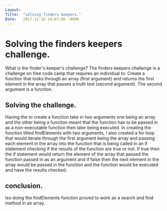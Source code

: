 ```yaml
---
Layout:	
Title:	"solving finders keepers."
Date:	2017-11-16 14:07:06 -0600
---
```


# Solving the finders keepers challenge.
What is the finder's keeper's challenge?
The finders keepers challenge is a challenge on free code camp that requires an individual to:
Create a function that looks through an array (first argument) and returns the first element in the array that passes a truth test (second argument).
The second argument is a function.

## Solving the challenge.
Having the to create a function take in two arguments one being an array and the other being a function meant that the function has to be passed in as a non-executable function then later being executed.
In creating the function titled findElements with two arguments, I also created a for loop that would iterate through the first argument being the array and passing each element in the array into the function that is being called in an if statement checking if the results of the function are true or not.
If true then the if statement would return the element of the array that passed the function passed in as an argument and if false then the next element in the array would be passed in the function and the function would be executed and have the results checked.

## conclusion.
Iso doing the findElements function proved to work as a search and find method in an array.